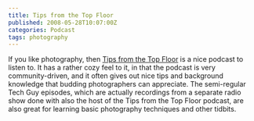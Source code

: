 ```yaml
---
title: Tips from the Top Floor
published: 2008-05-28T10:07:00Z
categories: Podcast
tags: photography
---
```


<p>
If you like photography, then <a href="http://www.tipsfromthetopfloor.com/">Tips from the Top Floor</a> is a nice podcast to listen to.  It has a rather cozy feel to it, in that the podcast is very community-driven, and it often gives out nice tips and background knowledge that budding photographers can appreciate.  The semi-regular Tech Guy episodes, which are actually recordings from a separate radio show done with also the host of the Tips from the Top Floor podcast, are also great for learning basic photography techniques and other tidbits.
</p>

